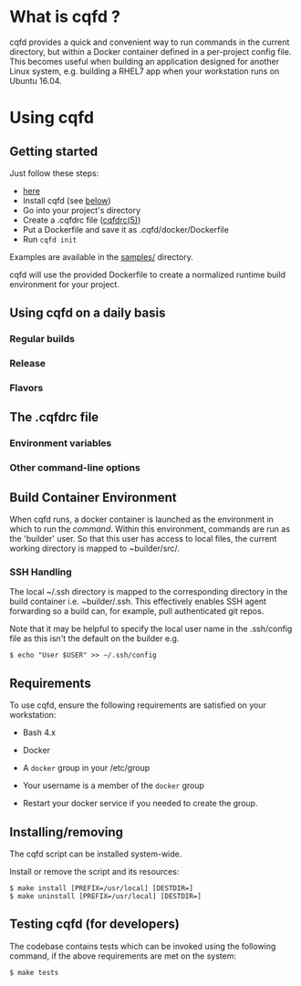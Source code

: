 # What is cqfd ? #

cqfd provides a quick and convenient way to run commands in the current
directory, but within a Docker container defined in a per-project config
file. This becomes useful when building an application designed for
another Linux system, e.g. building a RHEL7 app when your workstation
runs on Ubuntu 16.04.

# Using cqfd #

## Getting started ##

Just follow these steps:

* [here](#requirements)
* Install cqfd (see [below](#installingremoving))
* Go into your project's directory
* Create a .cqfdrc file ([cqfdrc(5)](cqfdrc.5.md))
* Put a Dockerfile and save it as .cqfd/docker/Dockerfile
* Run ``cqfd init``

Examples are available in the [samples/](samples) directory.

cqfd will use the provided Dockerfile to create a normalized runtime
build environment for your project.

## Using cqfd on a daily basis ##

### Regular builds ###

### Release ###

### Flavors ###

## The .cqfdrc file ##

### Environment variables ###

### Other command-line options ###

## Build Container Environment ##

When cqfd runs, a docker container is launched as the environment in
which to run the *command*.  Within this environment, commands are
run as the 'builder' user.  So that this user has access to local
files, the current working directory is mapped to ~builder/src/.

### SSH Handling ###

The local ~/.ssh directory is mapped to the corresponding directory in
the build container i.e. ~builder/.ssh.  This effectively enables SSH agent
forwarding so a build can, for example, pull authenticated git repos.

Note that it may be helpful to specify the local user name in the
.ssh/config file as this isn't the default on the builder e.g.

	$ echo "User $USER" >> ~/.ssh/config

## Requirements ##

To use cqfd, ensure the following requirements are satisfied on your
workstation:

-  Bash 4.x

-  Docker

-  A ``docker`` group in your /etc/group

-  Your username is a member of the ``docker`` group

-  Restart your docker service if you needed to create the group.

## Installing/removing ##

The cqfd script can be installed system-wide.

Install or remove the script and its resources:

    $ make install [PREFIX=/usr/local] [DESTDIR=]
    $ make uninstall [PREFIX=/usr/local] [DESTDIR=]

## Testing cqfd (for developers) ##

The codebase contains tests which can be invoked using the following
command, if the above requirements are met on the system:

    $ make tests

